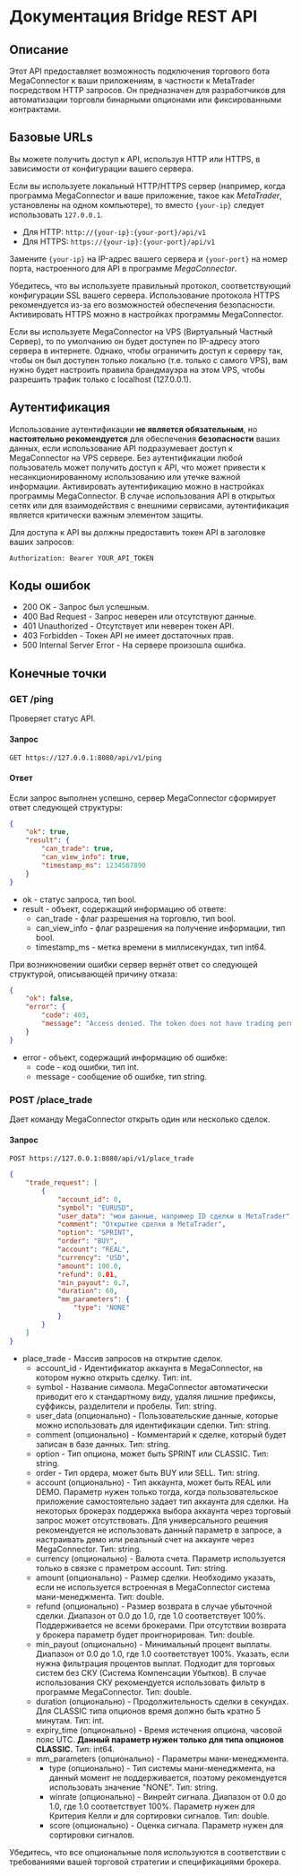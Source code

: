 # Документация Bridge REST API

## Описание
Этот API предоставляет возможность подключения торгового бота MegaConnector к ваши приложениям, в частности к MetaTrader посредством HTTP запросов. Он предназначен для разработчиков для автоматизации торговли бинарными опционами или фиксированными контрактами.

## Базовые URLs
Вы можете получить доступ к API, используя HTTP или HTTPS, в зависимости от конфигурации вашего сервера. 

Если вы используете локальный HTTP/HTTPS сервер (например, когда программа MegaConnector и ваше приложение, такое как *MetaTrader*, установлены на одном компьютере), то вместо `{your-ip}` следует использовать `127.0.0.1`.

* Для HTTP:  `http://{your-ip}:{your-port}/api/v1`
* Для HTTPS: `https://{your-ip}:{your-port}/api/v1`

Замените `{your-ip}` на IP-адрес вашего сервера и `{your-port}` на номер порта, настроенного для API в программе *MegaConnector*.

Убедитесь, что вы используете правильный протокол, соответствующий конфигурации SSL вашего сервера. Использование протокола HTTPS рекомендуется из-за его возможностей обеспечения безопасности. Активировать HTTPS можно в настройках программы MegaConnector.

Если вы используете MegaConnector на VPS (Виртуальный Частный Сервер), то по умолчанию он будет доступен по IP-адресу этого сервера в интернете. Однако, чтобы ограничить доступ к серверу так, чтобы он был доступен только локально (т.е. только с самого VPS), вам нужно будет настроить правила брандмауэра на этом VPS, чтобы разрешить трафик только с localhost (127.0.0.1).

## Аутентификация
Использование аутентификации **не является обязательным**, но **настоятельно рекомендуется** для обеспечения **безопасности** ваших данных, если использование API подразумевает доступ к MegaConnector на VPS сервере. Без аутентификации любой пользователь может получить доступ к API, что может привести к несанкционированному использованию или утечке важной информации. Активировать аутентификацию можно в настройках программы MegaConnector. В случае использования API в открытых сетях или для взаимодействия с внешними сервисами, аутентификация является критически важным элементом защиты.

Для доступа к API вы должны предоставить токен API в заголовке ваших запросов:

```plaintext
Authorization: Bearer YOUR_API_TOKEN
```

## Коды ошибок
* 200 OK - Запрос был успешным.
* 400 Bad Request - Запрос неверен или отсутствуют данные.
* 401 Unauthorized - Отсутствует или неверен токен API.
* 403 Forbidden - Токен API не имеет достаточных прав.
* 500 Internal Server Error - На сервере произошла ошибка.

## Конечные точки

### GET /ping
Проверяет статус API.

#### Запрос

```plaintext
GET https://127.0.0.1:8080/api/v1/ping
```

#### Ответ

Если запрос выполнен успешно, сервер MegaConnector сформирует ответ следующей структуры:

```json
{
    "ok": true,
    "result": {
        "can_trade": true,
        "can_view_info": true,
        "timestamp_ms": 1234567890
    }
}
```

* ok - статус запроса, тип bool.
* result - объект, содержащий информацию об ответе:
  * can_trade - флаг разрешения на торговлю, тип bool.
  * can_view_info - флаг разрешения на получение информации, тип bool.
  * timestamp_ms - метка времени в миллисекундах, тип int64.

При возникновении ошибки сервер вернёт ответ со следующей структурой, описывающей причину отказа:

```json
{
    "ok": false,
    "error": {
        "code": 403,
        "message": "Access denied. The token does not have trading permissions"
    }
}
```

* error - объект, содержащий информацию об ошибке:
  * code - код ошибки, тип int.
  * message - сообщение об ошибке, тип string.

### POST /place_trade
Дает команду MegaConnector открыть один или несколько сделок.

#### Запрос

```plaintext
POST https://127.0.0.1:8080/api/v1/place_trade
```

```json
{
    "trade_request": [
        {
            "account_id": 0,
            "symbol": "EURUSD",
            "user_data": "мои данные, например ID сделки в MetaTrader",
            "comment": "Открытие сделки в MetaTrader",
            "option": "SPRINT",
            "order": "BUY",
            "account": "REAL",
            "currency": "USD",
            "amount": 100.0,
            "refund": 0.01,
            "min_payout": 0.7,
            "duration": 60,
            "mm_parameters": {
                "type": "NONE"
            }
        }
    ]
}
```

* place_trade - Массив запросов на открытие сделок.
    * account_id - Идентификатор аккаунта в MegaConnector, на котором нужно открыть сделку. Тип: int.
    * symbol - Название символа. MegaConnector автоматически приводит его к стандартному виду, удаляя лишние префиксы, суффиксы, разделители и пробелы. Тип: string.
    * user_data (опционально) - Пользовательские данные, которые можно использовать для идентификации сделки. Тип: string.
    * comment (опционально) - Комментарий к сделке, который будет записан в базе данных. Тип: string.
    * option - Тип опциона, может быть SPRINT или CLASSIC. Тип: string.
    * order - Тип ордера, может быть BUY или SELL. Тип: string.
    * account (опционально) - Тип аккаунта, может быть REAL или DEMO. Параметр нужен только тогда, когда пользовательское приложение самостоятельно задает тип аккаунта для сделки. На некоторых брокерах поддержка выбора аккаунта через торговый запрос может отсутствовать. Для универсального решения рекомендуется не использовать данный параметр в запросе, а настраивать демо или реальный счет на аккаунте через MegaConnector. Тип: string.
    * currency (опционально) - Валюта счета. Параметр используется только в связке с праметром account. Тип: string.
    * amount (опционально) - Размер сделки. Необходимо указать, если не используется встроенная в MegaConnector система мани-менеджмента. Тип: double.
    * refund (опционально) - Размер возврата в случае убыточной сделки. Диапазон от 0.0 до 1.0, где 1.0 соответствует 100%. Поддерживается не всеми брокерами. При отсутствии возврата у брокера параметр будет проигнорирован. Тип: double.
    * min_payout (опционально) - Минимальный процент выплаты. Диапазон от 0.0 до 1.0, где 1.0 соответствует 100%. Указать, если нужна фильтрация процентов выплат. Подходит для торговых систем без СКУ (Система Компенсации Убытков). В случае использования СКУ рекомендуется использовать фильтр в программе MegaConnector. Тип: double.
    * duration (опционально) - Продолжительность сделки в секундах. Для CLASSIC типа опционов время должно быть кратно 5 минутам. Тип: int.
    * expiry_time (опционально) - Время истечения опциона, часовой пояс UTC. **Данный параметр нужен только для типа опционов CLASSIC.** Тип: int64.
    * mm_parameters (опционально) - Параметры мани-менеджмента.
        * type (опционально) - Тип системы мани-менеджмента, на данный момент не поддерживается, поэтому рекомендуется использовать значение "NONE". Тип: string.
        * winrate (опционально) - Винрейт сигнала. Диапазон от 0.0 до 1.0, где 1.0 соответствует 100%. Параметр нужен для Критерия Келли и для сортировки сигналов. Тип: double.
        * score (опционально) - Оценка сигнала. Параметр нужен для сортировки сигналов.

Убедитесь, что все опциональные поля используются в соответствии с требованиями вашей торговой стратегии и спецификациями брокера.
